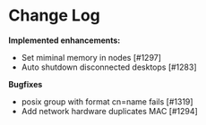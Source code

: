 # Change Log


**Implemented enhancements:**

- Set miminal memory in nodes [\#1297]
- Auto shutdown disconnected desktops [\#1283]


**Bugfixes**

- posix group with format cn=name fails [\#1319]
- Add network hardware duplicates MAC [\#1294]
